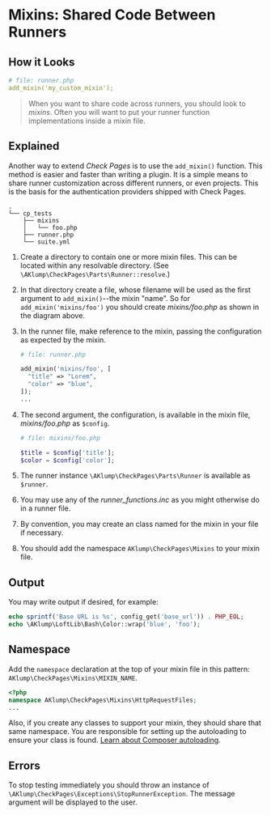 <!--
id: mixins
title: Mixins
tags: ''
-->

# Mixins: Shared Code Between Runners

## How it Looks

```yaml
# file: runner.php
add_mixin('my_custom_mixin');
```

> When you want to share code across runners, you should look to _mixins_. Often you will want to put your runner function implementations inside a mixin file.

## Explained

Another way to extend _Check Pages_ is to use the `add_mixin()` function. This method is easier and faster than writing a plugin. It is a simple means to share runner customization across different runners, or even projects. This is the basis for the authentication providers shipped with Check Pages.

```text
.
└── cp_tests
    ├── mixins
    │   └── foo.php
    ├── runner.php
    └── suite.yml
```

1. Create a directory to contain one or more mixin files. This can be located within any resolvable directory. (See `\AKlump\CheckPages\Parts\Runner::resolve`.)
2. In that directory create a file, whose filename will be used as the first argument to `add_mixin()`--the mixin "name". So for `add_mixin('mixins/foo')` you should create _mixins/foo.php_ as shown in the diagram above.
3. In the runner file, make reference to the mixin, passing the configuration as expected by the mixin.
    ```php
    # file: runner.php
    
    add_mixin('mixins/foo', [
      "title" => "Lorem",
      "color" => "blue",
    ]);
    ...
    ```
4. The second argument, the configuration, is available in the mixin file, _mixins/foo.php_ as `$config`.

    ```php
    # file: mixins/foo.php
    
    $title = $config['title'];
    $color = $config['color'];
   
    ```
5. The runner instance `\AKlump\CheckPages\Parts\Runner` is available as `$runner`.
6. You may use any of the _runner_functions.inc_ as you might otherwise do in a runner file.
7. By convention, you may create an class named for the mixin in your file if necessary.
8. You should add the namespace `AKlump\CheckPages\Mixins` to your mixin file.

## Output

You may write output if desired, for example:

```php
echo sprintf('Base URL is %s', config_get('base_url')) . PHP_EOL;
echo \AKlump\LoftLib\Bash\Color::wrap('blue', 'foo');
```

## Namespace

Add the `namespace` declaration at the top of your mixin file in this pattern: `AKlump\CheckPages\Mixins\MIXIN_NAME`.

```php
<?php
namespace AKlump\CheckPages\Mixins\HttpRequestFiles;
...
```

Also, if you create any classes to support your mixin, they should share that same namespace.  You are responsible for setting up the autoloading to ensure your class is found. [Learn about Composer autoloading](https://getcomposer.org/doc/01-basic-usage.md#autoloading).

## Errors

To stop testing immediately you should throw an instance of `\AKlump\CheckPages\Exceptions\StopRunnerException`. The message argument will be displayed to the user.
